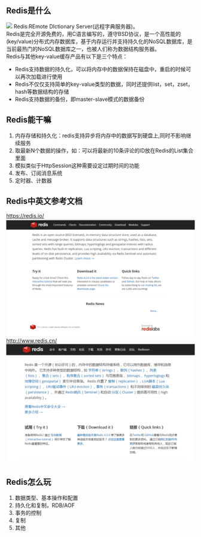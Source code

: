 

## Redis是什么
![](/img/reids/redis-intro.png)
Redis:REmote DIctionary Server(远程字典服务器)。<br>
Redis是完全开源免费的，用C语言编写的，遵守BSD协议，是一个高性能的(key/value)分布式内存数据库，基于内存运行并支持持久化的NoSQL数据库，是当前最热门的NoSQL数据库之一，也被人们称为数据结构服务器。<br>
Redis与其他key-value缓存产品有以下是三个特点：
- Redis支持数据的持久化，可以将内存中的数据保持在磁盘中，重启的时候可以再次加载进行使用
- Redis不仅仅支持简单的key-value类型的数据，同时还提供list，set，zset，hash等数据结构的存储
- Redis支持数据的备份，即master-slave模式的数据备份

## Redis能干嘛
1. 内存存储和持久化：redis支持异步将内存中的数据写到硬盘上,同时不影响继续服务
2. 取最新N个数据的操作，如：可以将最新的10条评论的ID放在Redis的List集合里面
3. 模拟类似于HttpSession这种需要设定过期时间的功能
4. 发布、订阅消息系统
5. 定时器、计数器

## Redis中英文参考文档
https://redis.io/<br>
![](/img/redis/redis-en-h.png)
http://www.redis.cn/<br>
![](/img/redis/redis-ch-h.png)

## Redis怎么玩
1. 数据类型、基本操作和配置
2. 持久化和复制，RDB/AOF
3. 事务的控制
4. 复制
5. 其他

